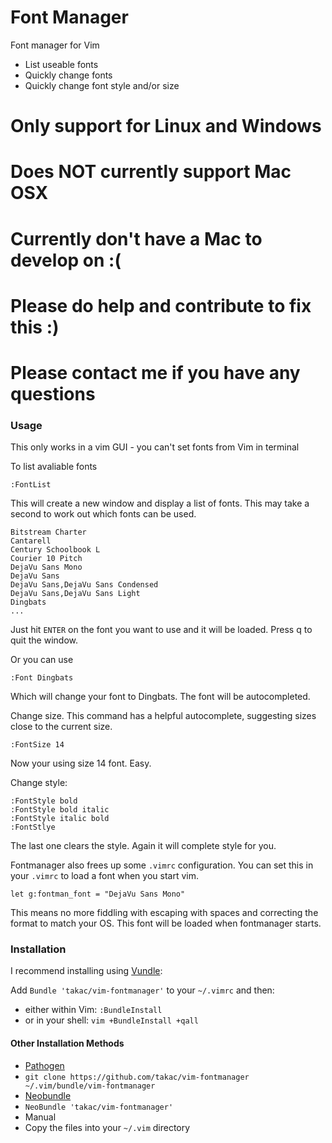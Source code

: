 Font Manager
===============

Font manager for Vim

* List useable fonts
* Quickly change fonts
* Quickly change font style and/or size

# Only support for Linux and Windows
# Does NOT currently support Mac OSX
# Currently don't have a Mac to develop on :(
# Please do help and contribute to fix this :)
# Please contact me if you have any questions

### Usage

This only works in a vim GUI - you can't set fonts from Vim in terminal

To list avaliable fonts

    :FontList

This will create a new window and display a list of fonts. This may take a
second to work out which fonts can be used.

    Bitstream Charter
    Cantarell
    Century Schoolbook L
    Courier 10 Pitch
    DejaVu Sans Mono
    DejaVu Sans
    DejaVu Sans,DejaVu Sans Condensed
    DejaVu Sans,DejaVu Sans Light
    Dingbats
    ...

Just hit `ENTER` on the font you want to use and it will be loaded. Press q to
quit the window.

Or you can use

    :Font Dingbats

Which will change your font to Dingbats. The font will be autocompleted.

Change size. This command has a helpful autocomplete, suggesting sizes close to
the current size.

    :FontSize 14

Now your using size 14 font. Easy.

Change style:

    :FontStyle bold
    :FontStyle bold italic
    :FontStyle italic bold
    :FontStlye

The last one clears the style. Again it will complete style for you.

Fontmanager also frees up some `.vimrc` configuration. You can set this in your
`.vimrc` to load a font when you start vim.

    let g:fontman_font = "DejaVu Sans Mono"

This means no more fiddling with escaping with spaces and correcting the format
to match your OS. This font will be loaded when fontmanager starts.

### Installation
I recommend installing using [Vundle](https://github.com/gmarik/vundle):

Add `Bundle 'takac/vim-fontmanager'` to your `~/.vimrc` and then:

* either within Vim: `:BundleInstall`
* or in your shell: `vim +BundleInstall +qall`

#### Other Installation Methods
*  [Pathogen](https://github.com/tpope/vim-pathogen)
  *  `git clone https://github.com/takac/vim-fontmanager ~/.vim/bundle/vim-fontmanager`
*  [Neobundle](https://github.com/Shougo/neobundle.vim)
  *  `NeoBundle 'takac/vim-fontmanager'`
*  Manual
  *  Copy the files into your `~/.vim` directory
